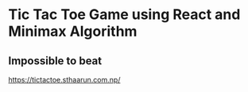 # Tic Tac Toe Game using React and Minimax Algorithm

## Impossible to beat

https://tictactoe.sthaarun.com.np/
